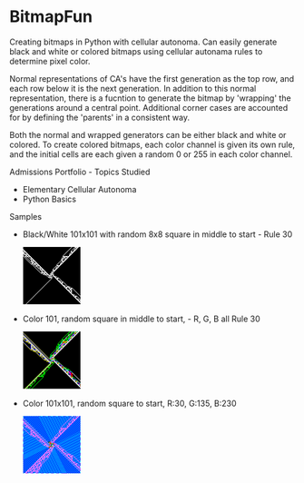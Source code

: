 # BitmapFun
Creating bitmaps in Python with cellular autonoma.  Can easily generate black and white or colored bitmaps using cellular autonama rules to determine pixel color.  

Normal representations of CA's have the first generation as the top row, and each row below it is the next generation.  In addition to this normal representation, there is a fucntion to generate the bitmap by 'wrapping' the generations around a central point.  Additional corner cases are accounted for by defining the 'parents' in a consistent way.

Both the normal and wrapped generators can be either black and white or colored.  To create colored bitmaps, each color channel is given its own rule, and the initial cells are each given a random 0 or 255 in each color channel. 

Admissions Portfolio - Topics Studied
* Elementary Cellular Autonoma
* Python Basics

Samples
* Black/White 101x101 with random 8x8 square in middle to start - Rule 30

   ![Black White Sample](https://raw.githubusercontent.com/wpower12/BitmapFun/master/cabmp/src/bw30.bmp)

* Color 101, random square in middle to start, - R, G, B all Rule 30

   ![Color Sample](https://raw.githubusercontent.com/wpower12/BitmapFun/master/cabmp/src/color30.bmp)

* Color 101x101, random square to start, R:30, G:135, B:230

   ![Multi Rule Sample](https://raw.githubusercontent.com/wpower12/BitmapFun/master/cabmp/src/multicolor.bmp)
